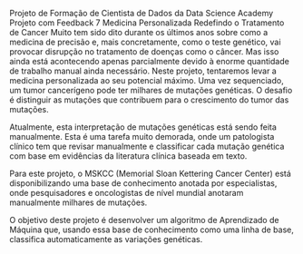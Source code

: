 Projeto de Formação de Cientista de Dados da Data Science Academy
Projeto com Feedback 7
Medicina Personalizada
Redefindo o Tratamento de Cancer
Muito tem sido dito durante os últimos anos sobre como a medicina de precisão e, mais concretamente, como o teste genético, vai provocar disrupção no tratamento de doenças como o câncer. Mas isso ainda está acontecendo apenas parcialmente devido à enorme quantidade de trabalho manual ainda necessário. Neste projeto, tentaremos levar a medicina personalizada ao seu potencial máximo. Uma vez sequenciado, um tumor cancerígeno pode ter milhares de mutações genéticas. O desafio é distinguir as mutações que contribuem para o crescimento do tumor das mutações.

Atualmente, esta interpretação de mutações genéticas está sendo feita manualmente. Esta é uma tarefa muito demorada, onde um patologista clínico tem que revisar manualmente e classificar cada mutação genética com base em evidências da literatura clínica baseada em texto.

Para este projeto, o MSKCC (Memorial Sloan Kettering Cancer Center) está disponibilizando uma base de conhecimento anotada por especialistas, onde pesquisadores e oncologistas de nível mundial anotaram manualmente milhares de mutações.

O objetivo deste projeto é desenvolver um algoritmo de Aprendizado de Máquina que, usando essa base de conhecimento como uma linha de base, classifica automaticamente as variações genéticas.
